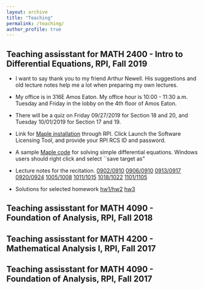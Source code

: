 ```yaml
---
layout: archive
title: "Teaching"
permalink: /teaching/
author_profile: true
---
```


Teaching assisstant for MATH 2400 - Intro to Differential Equations, RPI, Fall 2019
------------
- I want to say thank you to my friend Arthur Newell. His suggestions and old lecture notes help me a lot when preparing my own lectures.

- My office is in 316E Amos Eaton. My office hour is 10:00 - 11:30 a.m. Tuesday and Friday in the lobby on the 4th floor of Amos Eaton.

- There will be a quiz on Friday 09/27/2019 for Section 18 and 20, and Tuesday 10/01/2019 for Section 17 and 19.

- Link for [Maple installation](https://dotcio.rpi.edu/services/software-labs) through RPI. Click Launch the Software Licensing Tool, and provide your RPI RCS ID and password. 

- A sample [Maple code](https://zhichaopengmath.github.io/files/ta/MapleSampleCode.mw) for solving simple differential equations. Windows users should right click and select ``save target as"

- Lecture notes for the recitation.  [0902/0910](https://zhichaopengmath.github.io/files/ta/FirstClassNotes.pdf) [0906/0910](https://zhichaopengmath.github.io/files/ta/notes0906.pdf) [0913/0917](https://zhichaopengmath.github.io/files/ta/notes0913.pdf) [0920/0924](https://zhichaopengmath.github.io/files/ta/notes0924.pdf) [1005/1008](https://zhichaopengmath.github.io/files/ta/notes1008.pdf) [1011/1015](https://zhichaopengmath.github.io/files/ta/notes1016.pdf) [1018/1022](https://zhichaopengmath.github.io/files/ta/notes1018.pdf) [1101/1105](https://zhichaopengmath.github.io/files/ta/notes1101.pdf)

- Solutions for selected homework [hw1/hw2](https://zhichaopengmath.github.io/files/ta/hw1-hw2.pdf) [hw3](https://zhichaopengmath.github.io/files/ta/hw3.pdf)

Teaching assisstant for MATH 4090 - Foundation of Analysis, RPI, Fall 2018
---------

Teaching assisstant for MATH 4200 - Mathematical Analysis I, RPI, Fall 2017
---------

Teaching assisstant for MATH 4090 - Foundation of Analysis, RPI, Fall 2017
----------





